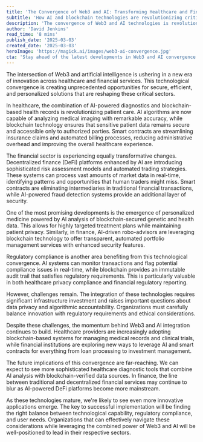 ```yaml
---
title: 'The Convergence of Web3 and AI: Transforming Healthcare and Finance'
subtitle: 'How AI and blockchain technologies are revolutionizing critical sectors'
description: 'The convergence of Web3 and AI technologies is revolutionizing healthcare and financial services, introducing new possibilities for secure, efficient, and personalized solutions. From AI-powered diagnostics with blockchain-secured health records to sophisticated DeFi platforms with automated trading strategies, these innovations are reshaping critical sectors while addressing key challenges in security, privacy, and regulatory compliance.'
author: 'David Jenkins'
read_time: '8 mins'
publish_date: '2025-03-03'
created_date: '2025-03-03'
heroImage: 'https://magick.ai/images/web3-ai-convergence.jpg'
cta: 'Stay ahead of the latest developments in Web3 and AI convergence! Follow us on LinkedIn for exclusive insights, expert analysis, and breaking news about how these transformative technologies are reshaping healthcare, finance, and beyond.'
---
```


The intersection of Web3 and artificial intelligence is ushering in a new era of innovation across healthcare and financial services. This technological convergence is creating unprecedented opportunities for secure, efficient, and personalized solutions that are reshaping these critical sectors.

In healthcare, the combination of AI-powered diagnostics and blockchain-based health records is revolutionizing patient care. AI algorithms are now capable of analyzing medical imaging with remarkable accuracy, while blockchain technology ensures that sensitive patient data remains secure and accessible only to authorized parties. Smart contracts are streamlining insurance claims and automated billing processes, reducing administrative overhead and improving the overall healthcare experience.

The financial sector is experiencing equally transformative changes. Decentralized finance (DeFi) platforms enhanced by AI are introducing sophisticated risk assessment models and automated trading strategies. These systems can process vast amounts of market data in real-time, identifying patterns and opportunities that human traders might miss. Smart contracts are eliminating intermediaries in traditional financial transactions, while AI-powered fraud detection systems provide an additional layer of security.

One of the most promising developments is the emergence of personalized medicine powered by AI analysis of blockchain-secured genetic and health data. This allows for highly targeted treatment plans while maintaining patient privacy. Similarly, in finance, AI-driven robo-advisors are leveraging blockchain technology to offer transparent, automated portfolio management services with enhanced security features.

Regulatory compliance is another area benefiting from this technological convergence. AI systems can monitor transactions and flag potential compliance issues in real-time, while blockchain provides an immutable audit trail that satisfies regulatory requirements. This is particularly valuable in both healthcare privacy compliance and financial regulatory reporting.

However, challenges remain. The integration of these technologies requires significant infrastructure investment and raises important questions about data privacy and algorithmic accountability. Organizations must carefully balance innovation with regulatory requirements and ethical considerations.

Despite these challenges, the momentum behind Web3 and AI integration continues to build. Healthcare providers are increasingly adopting blockchain-based systems for managing medical records and clinical trials, while financial institutions are exploring new ways to leverage AI and smart contracts for everything from loan processing to investment management.

The future implications of this convergence are far-reaching. We can expect to see more sophisticated healthcare diagnostic tools that combine AI analysis with blockchain-verified data sources. In finance, the line between traditional and decentralized financial services may continue to blur as AI-powered DeFi platforms become more mainstream.

As these technologies mature, we're likely to see even more innovative applications emerge. The key to successful implementation will be finding the right balance between technological capability, regulatory compliance, and user needs. Organizations that can effectively navigate these considerations while leveraging the combined power of Web3 and AI will be well-positioned to lead in their respective sectors.